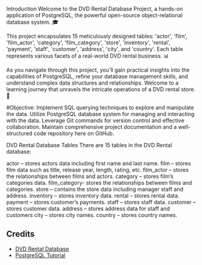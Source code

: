 Introduction
Welcome to the DVD Rental Database Project, a hands-on application of PostgreSQL, the powerful open-source object-relational database system. 🎓

This project encapsulates 15 meticulously designed tables: 'actor', 'film', 'film_actor', 'category', 'film_category', 'store',
'inventory', 'rental', 'payment', 'staff', 'customer', 'address', 'city', and 'country'. Each table represents various facets 
of a real-world DVD rental business. 📊

As you navigate through this project, you'll gain practical insights into the capabilities of PostgreSQL, refine your database 
management skills, and understand complex data structures and relationships. Welcome to a learning journey that unravels the 
intricate operations of a DVD rental store. 🚀

 #Objective:
Implement SQL querying techniques to explore and manipulate the data.
Utilize PostgreSQL database system for managing and interacting with the data.
Leverage Git commands for version control and effective collaboration.
Maintain comprehensive project documentation and a well-structured code repository here on GitHub.

DVD Rental Database Tables
There are 15 tables in the DVD Rental database:

actor – stores actors data including first name and last name.
film – stores film data such as title, release year, length, rating, etc.
film_actor – stores the relationships between films and actors.
category – stores film’s categories data.
film_category- stores the relationships between films and categories.
store – contains the store data including manager staff and address.
inventory – stores inventory data.
rental – stores rental data.
payment – stores customer’s payments.
staff – stores staff data.
customer – stores customer data.
address – stores address data for staff and customers
city – stores city names.
country – stores country names.
 
 ## Credits 
 - [DVD Rental Database](https://www.postgresqltutorial.com/postgresql-sample-database/)
 - [PostgreSQL Tutorial](https://www.postgresqltutorial.com/)
